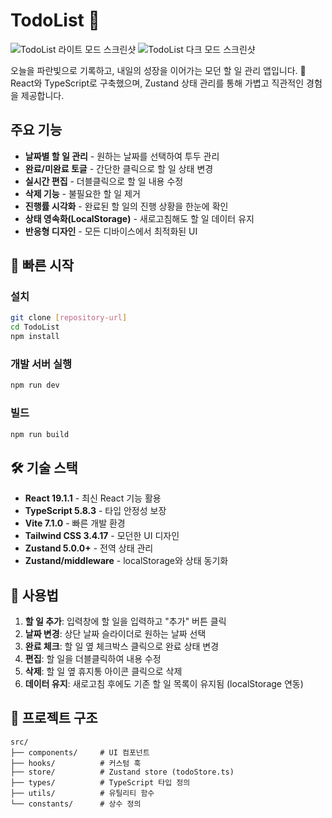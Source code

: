 # TodoList 📝

![TodoList 라이트 모드 스크린샷]([https://github.com/user-attachments/assets/e4e2e07e-edee-42c7-b2b2-0f856664f6b6](https://github.com/user-attachments/assets/2d443f6a-6d73-4427-bc5e-845583232263))
![TodoList 다크 모드 스크린샷]([https://github.com/user-attachments/assets/e4e2e07e-edee-42c7-b2b2-0f856664f6b6](https://github.com/user-attachments/assets/83ff3201-4bda-4947-aa2e-48156de3a07c))

오늘을 파란빛으로 기록하고, 내일의 성장을 이어가는 모던 할 일 관리 앱입니다. 🌊
React와 TypeScript로 구축했으며, Zustand 상태 관리를 통해 가볍고 직관적인 경험을 제공합니다.

## 주요 기능

- **날짜별 할 일 관리** - 원하는 날짜를 선택하여 투두 관리
- **완료/미완료 토글** - 간단한 클릭으로 할 일 상태 변경
- **실시간 편집** - 더블클릭으로 할 일 내용 수정
- **삭제 기능** - 불필요한 할 일 제거
- **진행률 시각화** - 완료된 할 일의 진행 상황을 한눈에 확인
- **상태 영속화(LocalStorage)** - 새로고침해도 할 일 데이터 유지
- **반응형 디자인** - 모든 디바이스에서 최적화된 UI

## 🚀 빠른 시작

### 설치

```bash
git clone [repository-url]
cd TodoList
npm install
```

### 개발 서버 실행

```bash
npm run dev
```

### 빌드

```bash
npm run build
```

## 🛠️ 기술 스택

- **React 19.1.1** - 최신 React 기능 활용
- **TypeScript 5.8.3** - 타입 안정성 보장
- **Vite 7.1.0** - 빠른 개발 환경
- **Tailwind CSS 3.4.17** - 모던한 UI 디자인
- **Zustand 5.0.0+** - 전역 상태 관리
- **Zustand/middleware** - localStorage와 상태 동기화

## 🔧 사용법

1. **할 일 추가**: 입력창에 할 일을 입력하고 "추가" 버튼 클릭
2. **날짜 변경**: 상단 날짜 슬라이더로 원하는 날짜 선택
3. **완료 체크**: 할 일 옆 체크박스 클릭으로 완료 상태 변경
4. **편집**: 할 일을 더블클릭하여 내용 수정
5. **삭제**: 할 일 옆 휴지통 아이콘 클릭으로 삭제
6. **데이터 유지**: 새로고침 후에도 기존 할 일 목록이 유지됨 (localStorage 연동)

## 📁 프로젝트 구조

```
src/
├── components/     # UI 컴포넌트
├── hooks/          # 커스텀 훅
├── store/          # Zustand store (todoStore.ts)
├── types/          # TypeScript 타입 정의
├── utils/          # 유틸리티 함수
└── constants/      # 상수 정의
```
